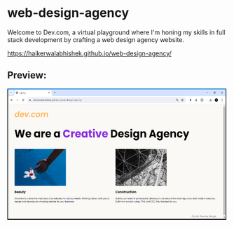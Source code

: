 # web-design-agency
Welcome to Dev.com, a virtual playground where I'm honing my skills in full stack development by crafting a web design agency website.

https://haikerwalabhishek.github.io/web-design-agency/
## Preview:
<img src="https://github.com/haikerwalabhishek/web-design-agency/blob/main/website%20dev.png" height=300px width=500px>
